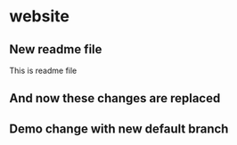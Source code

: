 # website

## New readme file
This is readme file

## And now these changes are replaced

## Demo change with new default branch
